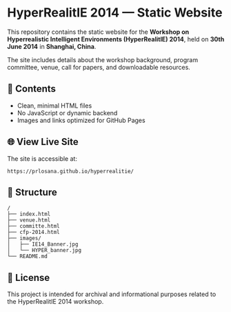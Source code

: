 # HyperRealitIE 2014 — Static Website

This repository contains the static website for the **Workshop on Hyperrealistic Intelligent Environments (HyperRealitIE) 2014**, held on **30th June 2014** in **Shanghai, China**.

The site includes details about the workshop background, program committee, venue, call for papers, and downloadable resources.

## 📄 Contents

- Clean, minimal HTML files
- No JavaScript or dynamic backend
- Images and links optimized for GitHub Pages

## 🌐 View Live Site

The site is accessible at:

```
https://prlosana.github.io/hyperrealitie/
```

## 📁 Structure

```
/
├── index.html
├── venue.html
├── committe.html
├── cfp-2014.html
├── images/
│   ├── IE14_Banner.jpg
│   └── HYPER_banner.jpg
└── README.md
```

## 🧾 License

This project is intended for archival and informational purposes related to the HyperRealitIE 2014 workshop.